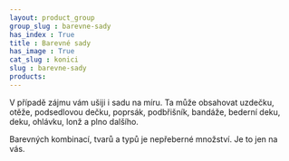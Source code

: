 ```yaml
---
layout: product_group
group_slug : barevne-sady
has_index : True
title : Barevné sady
has_image : True
cat_slug : konici
slug : barevne-sady
products:
---
```


V případě zájmu vám ušiji i sadu na míru.
Ta může obsahovat uzdečku, otěže, podsedlovou dečku, poprsák,
podbřišník, bandáže, bederní deku, deku, ohlávku, lonž a plno dalšího.

Barevných kombinací, tvarů a typů je nepřeberné množství. Je to jen na vás.
